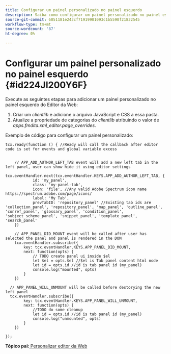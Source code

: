 ```yaml
---
title: Configurar um painel personalizado no painel esquerdo
description: Saiba como configurar um painel personalizado no painel esquerdo
source-git-commit: 6051181e243cf71919901093c1b5590f21832545
workflow-type: tm+mt
source-wordcount: '87'
ht-degree: 0%

---
```



# Configurar um painel personalizado no painel esquerdo {#id224JI200Y6F}

Execute as seguintes etapas para adicionar um painel personalizado no painel esquerdo do Editor da Web:

1. Criar um *clientlib* e adicione o arquivo JavaScript e CSS a essa pasta.
1. Atualize a propriedade de categorias do *clientlib* atribuindo o valor de *apps.fmdita.xml\_editor.page\_overrides*.

Exemplo de código para configurar um painel personalizado:

```
tcx.ready(function () { //Ready will call the callback after editor code is set for events and global variable excess
 
 
    // APP_ADD_AUTHOR_LEFT_TAB event will add a new left tab in the left panel, user can show hide it using editor settings
    tcx.eventHandler.next(tcx.eventHandler.KEYS.APP_ADD_AUTHOR_LEFT_TAB, {
            id: 'my_panel',
            class: 'my-panel-tab',
            icon: 'file', //Any valid Adobe Spectrum icon name https://spectrum.adobe.com/page/icons/
            label: 'My Tab',
            prevTabID: 'repository_panel' //Existing tab ids are 'collection_panel', 'repository_panel', 'map_panel', 'outline_panel', 'conref_panel', 'glossary_panel', 'condition_panel', 'subject_scheme_panel', 'snippet_panel', 'template_panel', 'search_panel'
    })
 
    // APP_PANEL_DID_MOUNT event will be called after user has selected the panel and panel is rendered in the DOM
    tcx.eventHandler.subscribe({
        key: tcx.eventHandler.KEYS.APP_PANEL_DID_MOUNT,
        next: function(opts) {
            // TODO create panel ui inside $el
            let $el = opts.$el //$el is Tab panel content html node
            let id = opts.id //id is tab panel id (my_panel)
            console.log("mounted", opts)
        }
    })
 
  // APP_PANEL_WILL_UNMOUNT will be called before destorying the new left panel
  tcx.eventHandler.subscribe({
        key: tcx.eventHandler.KEYS.APP_PANEL_WILL_UNMOUNT,
        next: function(opts) {
            //TODO do some cleanup
            let id = opts.id //id is tab panel id (my_panel)
            console.log("unmounted", opts)
        }
    })
 
});
```

**Tópico pai:**[ Personalizar editor da Web](conf-web-editor.md)

